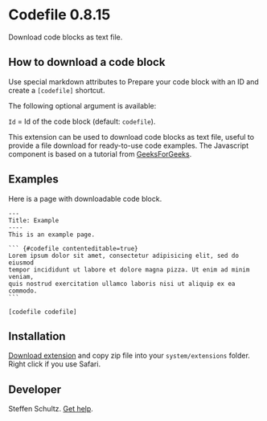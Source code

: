 Codefile 0.8.15
===============
Download code blocks as text file.

## How to download a code block

Use special markdown attributes to Prepare your code block with an ID and create a `[codefile]` shortcut. 

The following optional argument is available:
 
`Id` = Id of the code block (default: `codefile`).  

This extension can be used to download code blocks as text file, useful to provide a file download for ready-to-use code examples. The Javascript component is based on a tutorial from [GeeksForGeeks](https://www.geeksforgeeks.org/how-to-trigger-a-file-download-when-clicking-an-html-button-or-javascript/). 

## Examples

Here is a page with downloadable code block.

    ---
    Title: Example
    ----
    This is an example page. 
    
    ``` {#codefile contenteditable=true}
    Lorem ipsum dolor sit amet, consectetur adipisicing elit, sed do eiusmod 
    tempor incididunt ut labore et dolore magna pizza. Ut enim ad minim veniam, 
    quis nostrud exercitation ullamco laboris nisi ut aliquip ex ea commodo. 
    ```

    [codefile codefile]


## Installation

[Download extension](https://github.com/datenstrom/yellow-extensions/raw/master/zip/codefile.zip) and copy zip file into your `system/extensions` folder. Right click if you use Safari.

## Developer

Steffen Schultz. [Get help](https://github.com/schulle4u/yellow-extensions-schulle4u/issues).
